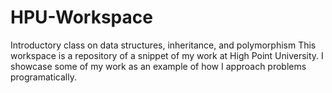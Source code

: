 # HPU-Workspace
Introductory class on data structures, inheritance, and polymorphism
This workspace is a repository of a snippet of my work at High Point University. I showcase some of my work as an example of how I approach problems programatically.
